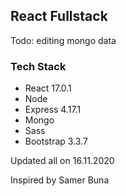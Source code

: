 
## React Fullstack

Todo: editing mongo data

### Tech Stack
* React 17.0.1
* Node
* Express 4.17.1
* Mongo
* Sass
* Bootstrap 3.3.7

Updated all on 16.11.2020

Inspired by Samer Buna
